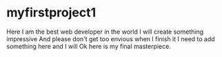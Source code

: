 # myfirstproject1
Here I am the best web developer in the world
I will create something impressive
And please don't get too envious when I finish it
I need to add something here and I will
Ok here is my final masterpiece.
